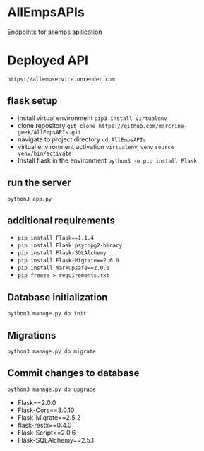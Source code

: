 # AllEmpsAPIs
Endpoints for allemps apllication

# Deployed API
`https://allempservice.onrender.com`

## flask setup
- install virtual environment
    `pip3 install virtualenv`
- clone repository
    `git clone https://github.com/marcrine-geek/AllEmpsAPIs.git`
- navigate to project directory
    `cd AllEmpsAPIs`
- virtual environment activation
    `virtualenv venv`
    `source venv/bin/activate`
- Install flask in the environment
    `python3 -m pip install Flask`
## run the server
`python3 app.py`
## additional requirements
- `pip install Flask==1.1.4`
- `pip install Flask psycopg2-binary`
- `pip install Flask-SQLAlchemy`
- `pip install Flask-Migrate==2.6.0`
- `pip install markupsafe==2.0.1`
- `pip freeze > requirements.txt`

## Database initialization
`python3 manage.py db init`

## Migrations
`python3 manage.py db migrate`

## Commit changes to database
`python3 manage.py db upgrade`


- Flask==2.0.0
- Flask-Cors==3.0.10
- Flask-Migrate==2.5.2
- flask-restx==0.4.0
- Flask-Script==2.0.6
- Flask-SQLAlchemy==2.5.1
